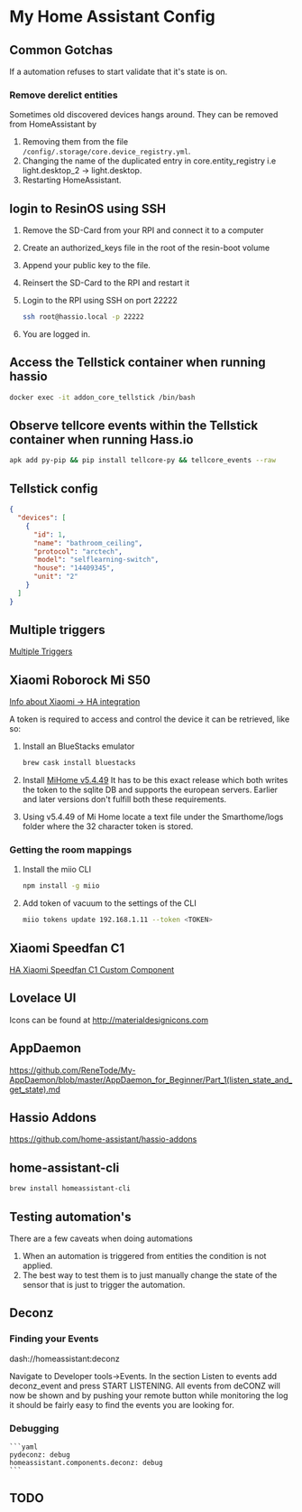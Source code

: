 # My Home Assistant Config

## Common Gotchas

If a automation refuses to start validate that it's state is on.

### Remove derelict entities

Sometimes old discovered devices hangs around. They can be removed from HomeAssistant by

1. Removing them from the file `/config/.storage/core.device_registry.yml`.
2. Changing the name of the duplicated entry in core.entity_registry i.e
   light.desktop_2 -> light.desktop.
3. Restarting HomeAssistant.

## login to ResinOS using SSH

1. Remove the SD-Card from your RPI and connect it to a computer
2. Create an authorized_keys file in the root of the resin-boot volume
3. Append your public key to the file.
4. Reinsert the SD-Card to the RPI and restart it
5. Login to the RPI using SSH on port 22222

   ```bash
   ssh root@hassio.local -p 22222
   ```

6. You are logged in.

## Access the Tellstick container when running hassio

```bash
docker exec -it addon_core_tellstick /bin/bash
```

## Observe tellcore events within the Tellstick container when running Hass.io

```bash
apk add py-pip && pip install tellcore-py && tellcore_events --raw
```

## Tellstick config

```json
{
  "devices": [
    {
      "id": 1,
      "name": "bathroom_ceiling",
      "protocol": "arctech",
      "model": "selflearning-switch",
      "house": "14409345",
      "unit": "2"
    }
  ]
}
```

## Multiple triggers

[Multiple Triggers](https://www.home-assistant.io/docs/automation/trigger/#multiple-triggers)

## Xiaomi Roborock Mi S50

[Info about Xiaomi -> HA integration](https://www.home-assistant.io/integrations/xiaomi_miio)

A token is required to access and control the device it can be retrieved, like so:

1. Install an BlueStacks emulator

   ```bash
   brew cask install bluestacks
   ```

2. Install [MiHome v5.4.49](https://www.apkmirror.com/apk/xiaomi-inc/mihome/mihome-5-4-49-release/)
   It has to be this exact release which both writes the token to the sqlite DB and supports the
   european servers. Earlier and later versions don't fulfill both these requirements.

3. Using v5.4.49 of Mi Home locate a text file under the Smarthome/logs folder where the
   32 character token is stored.

### Getting the room mappings

1. Install the miio CLI

   ```bash
   npm install -g miio
   ```

2. Add token of vacuum to the settings of the CLI

   ```bash
   miio tokens update 192.168.1.11 --token <TOKEN>
   ```

## Xiaomi Speedfan C1

[HA Xiaomi Speedfan C1 Custom Component](https://github.com/syssi/xiaomi_fan)

## Lovelace UI

Icons can be found at http://materialdesignicons.com

## AppDaemon

https://github.com/ReneTode/My-AppDaemon/blob/master/AppDaemon_for_Beginner/Part_1(listen_state_and_get_state).md

## Hassio Addons

https://github.com/home-assistant/hassio-addons

## home-assistant-cli

```bash
brew install homeassistant-cli
```

## Testing automation's

There are a few caveats when doing automations

1. When an automation is triggered from entities the condition is not applied.
2. The best way to test them is to just manually change the state of the sensor that is
   just to trigger the automation.

## Deconz

### Finding your Events

dash://homeassistant:deconz

Navigate to Developer tools->Events. In the section Listen to events add deconz_event and press
START LISTENING. All events from deCONZ will now be shown and by pushing your remote button while
monitoring the log it should be fairly easy to find the events you are looking for.

### Debugging

    ```yaml
    pydeconz: debug
    homeassistant.components.deconz: debug
    ```

## TODO
